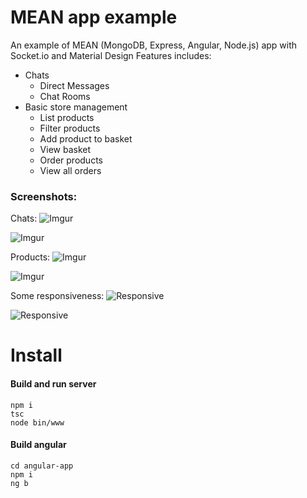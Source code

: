 # MEAN app example
An example of MEAN (MongoDB, Express, Angular, Node.js) app with Socket.io and Material Design
Features includes:
* Chats
    * Direct Messages
    * Chat Rooms
* Basic store management
    * List products
    * Filter products
    * Add product to basket
    * View basket
    * Order products
    * View all orders

### Screenshots:
Chats:
![Imgur](https://i.imgur.com/c1wL1aE.png)

![Imgur](https://i.imgur.com/pECYwbN.png)

Products:
![Imgur](https://i.imgur.com/dDWUbks.png)

![Imgur](https://i.imgur.com/7vIzcdK.png)


Some responsiveness:
![Responsive](https://i.imgur.com/F8zopjO.png)

![Responsive](https://i.imgur.com/VdDfgAT.png)

# Install
#### Build and run server
```
npm i
tsc
node bin/www
```
#### Build angular
```
cd angular-app
npm i
ng b
```
